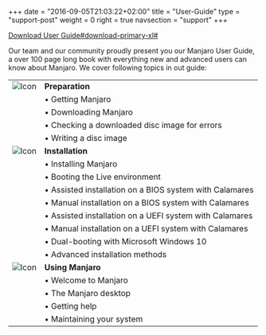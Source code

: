 +++
date = "2016-09-05T21:03:22+02:00"
title = "User-Guide"
type = "support-post"
weight = 0
right = true
navsection = "support"
+++

[Download User Guide#download-primary-xl#](https://sourceforge.net/projects/manjarolinux/files/release/16.08/readme-16.08.pdf)

Our team and our community proudly present you our Manjaro User Guide, a over 100 page long book with everything new and advanced users can know about Manjaro. We cover following topics in out guide:

|   |   |
|---|---|
| ![Icon](;baseurl;/img/actions/download.svg) | **Preparation**  |
|   | • Getting Manjaro |
|   | • Downloading Manjaro |
|   | • Checking a downloaded disc image for errors |
|   | • Writing a disc image |
| ![Icon](;baseurl;/img/actions/install.svg) | **Installation** |
|   | • Installing Manjaro |
|   | • Booting the Live environment |
|   | • Assisted installation on a BIOS system with Calamares |
|   | • Manual installation on a BIOS system with Calamares |
|   | • Assisted installation on a UEFI system with Calamares |
|   | • Manual installation on a UEFI system with Calamares |
|   | • Dual-booting with Microsoft Windows 10 |
|   | • Advanced installation methods |
| ![Icon](;baseurl;/img/try/install.svg) | **Using Manjaro** |
|   | • Welcome to Manjaro |
|   | • The Manjaro desktop |
|   | • Getting help |
|   | • Maintaining your system |


